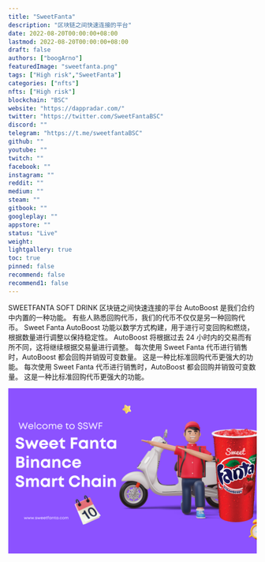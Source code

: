 ```yaml
---
title: "SweetFanta"
description: "区块链之间快速连接的平台"
date: 2022-08-20T00:00:00+08:00
lastmod: 2022-08-20T00:00:00+08:00
draft: false
authors: ["boogArno"]
featuredImage: "sweetfanta.png"
tags: ["High risk","SweetFanta"]
categories: ["nfts"]
nfts: ["High risk"]
blockchain: "BSC"
website: "https://dappradar.com/"
twitter: "https://twitter.com/SweetFantaBSC"
discord: ""
telegram: "https://t.me/sweetfantaBSC"
github: ""
youtube: ""
twitch: ""
facebook: ""
instagram: ""
reddit: ""
medium: ""
steam: ""
gitbook: ""
googleplay: ""
appstore: ""
status: "Live"
weight: 
lightgallery: true
toc: true
pinned: false
recommend: false
recommend1: false
---
```

SWEETFANTA SOFT DRINK 区块链之间快速连接的平台
AutoBoost 是我们合约中内置的一种功能。 有些人熟悉回购代币，我们的代币不仅仅是另一种回购代币。 Sweet Fanta AutoBoost 功能以数学方式构建，用于进行可变回购和燃烧，根据数量进行调整以保持稳定性。 AutoBoost 将根据过去 24 小时内的交易而有所不同，这将继续根据交易量进行调整。 每次使用 Sweet Fanta 代币进行销售时，AutoBoost 都会回购并销毁可变数量。 这是一种比标准回购代币更强大的功能。
每次使用 Sweet Fanta 代币进行销售时，AutoBoost 都会回购并销毁可变数量。 这是一种比标准回购代币更强大的功能。

![sweetfanta-dapp-defi-bsc-image1_a3fac2313aba38683b169e5600d48d5d](sweetfanta-dapp-defi-bsc-image1_a3fac2313aba38683b169e5600d48d5d.png)